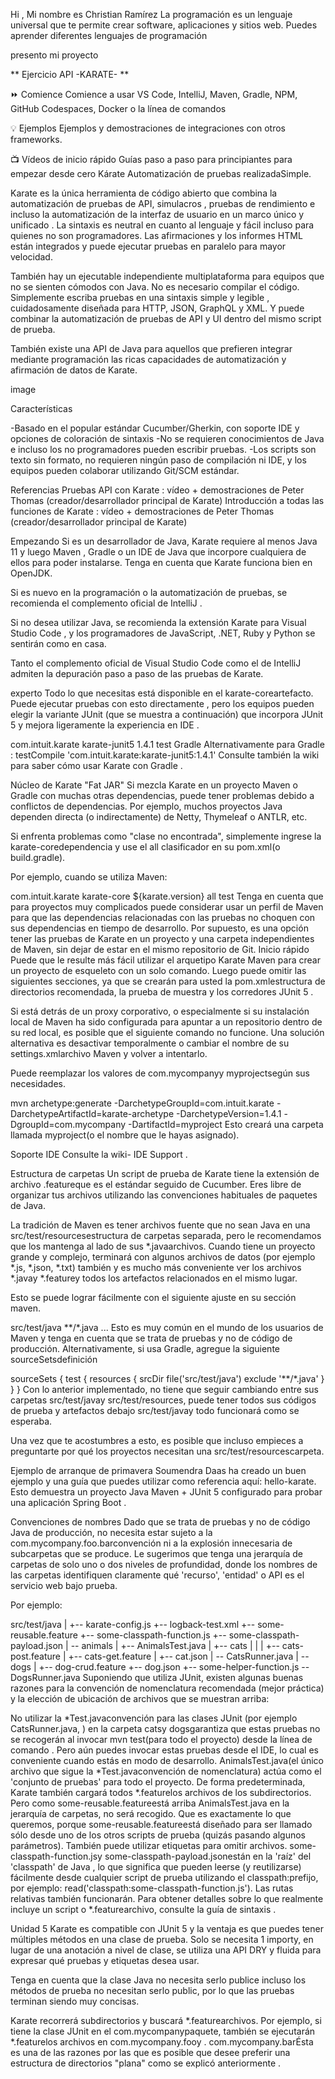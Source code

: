 Hi , Mi nombre es Christian Ramírez La programación es un lenguaje universal que te permite crear software, aplicaciones y sitios web. Puedes aprender diferentes lenguajes de programación

presento mi proyecto

** Ejercicio API -KARATE- **

⏩ Comience Comience a usar VS Code, IntelliJ, Maven, Gradle, NPM, GitHub Codespaces, Docker o la línea de comandos

💡 Ejemplos Ejemplos y demostraciones de integraciones con otros frameworks.

📺 Vídeos de inicio rápido Guías paso a paso para principiantes para empezar desde cero Kárate Automatización de pruebas realizadaSimple.

Karate es la única herramienta de código abierto que combina la automatización de pruebas de API, simulacros , pruebas de rendimiento e incluso la automatización de la interfaz de usuario en un marco único y unificado . La sintaxis es neutral en cuanto al lenguaje y fácil incluso para quienes no son programadores. Las afirmaciones y los informes HTML están integrados y puede ejecutar pruebas en paralelo para mayor velocidad.

También hay un ejecutable independiente multiplataforma para equipos que no se sienten cómodos con Java. No es necesario compilar el código. Simplemente escriba pruebas en una sintaxis simple y legible , cuidadosamente diseñada para HTTP, JSON, GraphQL y XML. Y puede combinar la automatización de pruebas de API y UI dentro del mismo script de prueba.

También existe una API de Java para aquellos que prefieren integrar mediante programación las ricas capacidades de automatización y afirmación de datos de Karate.

image

Características

-Basado en el popular estándar Cucumber/Gherkin, con soporte IDE y opciones de coloración de sintaxis -No se requieren conocimientos de Java e incluso los no programadores pueden escribir pruebas. -Los scripts son texto sin formato, no requieren ningún paso de compilación ni IDE, y los equipos pueden colaborar utilizando Git/SCM estándar.

Referencias Pruebas API con Karate : vídeo + demostraciones de Peter Thomas (creador/desarrollador principal de Karate) Introducción a todas las funciones de Karate : vídeo + demostraciones de Peter Thomas (creador/desarrollador principal de Karate)

Empezando Si es un desarrollador de Java, Karate requiere al menos Java 11 y luego Maven , Gradle o un IDE de Java que incorpore cualquiera de ellos para poder instalarse. Tenga en cuenta que Karate funciona bien en OpenJDK.

Si es nuevo en la programación o la automatización de pruebas, se recomienda el complemento oficial de IntelliJ .

Si no desea utilizar Java, se recomienda la extensión Karate para Visual Studio Code , y los programadores de JavaScript, .NET, Ruby y Python se sentirán como en casa.

Tanto el complemento oficial de Visual Studio Code como el de IntelliJ admiten la depuración paso a paso de las pruebas de Karate.

experto Todo lo que necesitas está disponible en el karate-coreartefacto. Puede ejecutar pruebas con esto directamente , pero los equipos pueden elegir la variante JUnit (que se muestra a continuación) que incorpora JUnit 5 y mejora ligeramente la experiencia en IDE .

com.intuit.karate karate-junit5 1.4.1 test Gradle Alternativamente para Gradle :
testCompile 'com.intuit.karate:karate-junit5:1.4.1'
Consulte también la wiki para saber cómo usar Karate con Gradle .

Núcleo de Karate "Fat JAR" Si mezcla Karate en un proyecto Maven o Gradle con muchas otras dependencias, puede tener problemas debido a conflictos de dependencias. Por ejemplo, muchos proyectos Java dependen directa (o indirectamente) de Netty, Thymeleaf o ANTLR, etc.

Si enfrenta problemas como "clase no encontrada", simplemente ingrese la karate-coredependencia y use el all clasificador en su pom.xml(o build.gradle).

Por ejemplo, cuando se utiliza Maven:

com.intuit.karate karate-core ${karate.version} all test Tenga en cuenta que para proyectos muy complicados puede considerar usar un perfil de Maven para que las dependencias relacionadas con las pruebas no choquen con sus dependencias en tiempo de desarrollo. Por supuesto, es una opción tener las pruebas de Karate en un proyecto y una carpeta independientes de Maven, sin dejar de estar en el mismo repositorio de Git.
Inicio rápido Puede que le resulte más fácil utilizar el arquetipo Karate Maven para crear un proyecto de esqueleto con un solo comando. Luego puede omitir las siguientes secciones, ya que se crearán para usted la pom.xmlestructura de directorios recomendada, la prueba de muestra y los corredores JUnit 5 .

Si está detrás de un proxy corporativo, o especialmente si su instalación local de Maven ha sido configurada para apuntar a un repositorio dentro de su red local, es posible que el siguiente comando no funcione. Una solución alternativa es desactivar temporalmente o cambiar el nombre de su settings.xmlarchivo Maven y volver a intentarlo.

Puede reemplazar los valores de com.mycompanyy myprojectsegún sus necesidades.

mvn archetype:generate
-DarchetypeGroupId=com.intuit.karate
-DarchetypeArtifactId=karate-archetype
-DarchetypeVersion=1.4.1
-DgroupId=com.mycompany
-DartifactId=myproject Esto creará una carpeta llamada myproject(o el nombre que le hayas asignado).

Soporte IDE Consulte la wiki- IDE Support .

Estructura de carpetas Un script de prueba de Karate tiene la extensión de archivo .featureque es el estándar seguido de Cucumber. Eres libre de organizar tus archivos utilizando las convenciones habituales de paquetes de Java.

La tradición de Maven es tener archivos fuente que no sean Java en una src/test/resourcesestructura de carpetas separada, pero le recomendamos que los mantenga al lado de sus *.javaarchivos. Cuando tiene un proyecto grande y complejo, terminará con algunos archivos de datos (por ejemplo *.js, *.json, *.txt) también y es mucho más conveniente ver los archivos *.javay *.featurey todos los artefactos relacionados en el mismo lugar.

Esto se puede lograr fácilmente con el siguiente ajuste en su sección maven.

src/test/java **/*.java ... Esto es muy común en el mundo de los usuarios de Maven y tenga en cuenta que se trata de pruebas y no de código de producción.
Alternativamente, si usa Gradle, agregue la siguiente sourceSetsdefinición

sourceSets { test { resources { srcDir file('src/test/java') exclude '**/*.java' } } } Con lo anterior implementado, no tiene que seguir cambiando entre sus carpetas src/test/javay src/test/resources, puede tener todos sus códigos de prueba y artefactos debajo src/test/javay todo funcionará como se esperaba.

Una vez que te acostumbres a esto, es posible que incluso empieces a preguntarte por qué los proyectos necesitan una src/test/resourcescarpeta.

Ejemplo de arranque de primavera Soumendra Daas ha creado un buen ejemplo y una guía que puedes utilizar como referencia aquí: hello-karate. Esto demuestra un proyecto Java Maven + JUnit 5 configurado para probar una aplicación Spring Boot .

Convenciones de nombres Dado que se trata de pruebas y no de código Java de producción, no necesita estar sujeto a la com.mycompany.foo.barconvención ni a la explosión innecesaria de subcarpetas que se produce. Le sugerimos que tenga una jerarquía de carpetas de solo uno o dos niveles de profundidad, donde los nombres de las carpetas identifiquen claramente qué 'recurso', 'entidad' o API es el servicio web bajo prueba.

Por ejemplo:

src/test/java | +-- karate-config.js +-- logback-test.xml +-- some-reusable.feature +-- some-classpath-function.js +-- some-classpath-payload.json | -- animals | +-- AnimalsTest.java | +-- cats | | | +-- cats-post.feature | +-- cats-get.feature | +-- cat.json | -- CatsRunner.java | -- dogs | +-- dog-crud.feature +-- dog.json +-- some-helper-function.js -- DogsRunner.java Suponiendo que utiliza JUnit, existen algunas buenas razones para la convención de nomenclatura recomendada (mejor práctica) y la elección de ubicación de archivos que se muestran arriba:

No utilizar la *Test.javaconvención para las clases JUnit (por ejemplo CatsRunner.java, ) en la carpeta catsy dogsgarantiza que estas pruebas no se recogerán al invocar mvn test(para todo el proyecto) desde la línea de comando . Pero aún puedes invocar estas pruebas desde el IDE, lo cual es conveniente cuando estás en modo de desarrollo. AnimalsTest.java(el único archivo que sigue la *Test.javaconvención de nomenclatura) actúa como el 'conjunto de pruebas' para todo el proyecto. De forma predeterminada, Karate también cargará todos *.featurelos archivos de los subdirectorios. Pero como some-reusable.featureestá arriba AnimalsTest.java en la jerarquía de carpetas, no será recogido. Que es exactamente lo que queremos, porque some-reusable.featureestá diseñado para ser llamado sólo desde uno de los otros scripts de prueba (quizás pasando algunos parámetros). También puede utilizar etiquetas para omitir archivos. some-classpath-function.jsy some-classpath-payload.jsonestán en la 'raíz' del 'classpath' de Java , lo que significa que pueden leerse (y reutilizarse) fácilmente desde cualquier script de prueba utilizando el classpath:prefijo, por ejemplo: read('classpath:some-classpath-function.js'). Las rutas relativas también funcionarán. Para obtener detalles sobre lo que realmente incluye un script o *.featurearchivo, consulte la guía de sintaxis .

Unidad 5 Karate es compatible con JUnit 5 y la ventaja es que puedes tener múltiples métodos en una clase de prueba. Solo se necesita 1 importy, en lugar de una anotación a nivel de clase, se utiliza una API DRY y fluida para expresar qué pruebas y etiquetas desea usar.

Tenga en cuenta que la clase Java no necesita serlo publice incluso los métodos de prueba no necesitan serlo public, por lo que las pruebas terminan siendo muy concisas.

Karate recorrerá subdirectorios y buscará *.featurearchivos. Por ejemplo, si tiene la clase JUnit en el com.mycompanypaquete, también se ejecutarán *.featurelos archivos en com.mycompany.fooy . com.mycompany.barÉsta es una de las razones por las que es posible que desee preferir una estructura de directorios "plana" como se explicó anteriormente .
